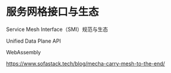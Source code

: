 # 服务网格接口与生态

Service Mesh Interface（SMI）规范与生态

Unified Data Plane API

 WebAssembly

https://www.sofastack.tech/blog/mecha-carry-mesh-to-the-end/